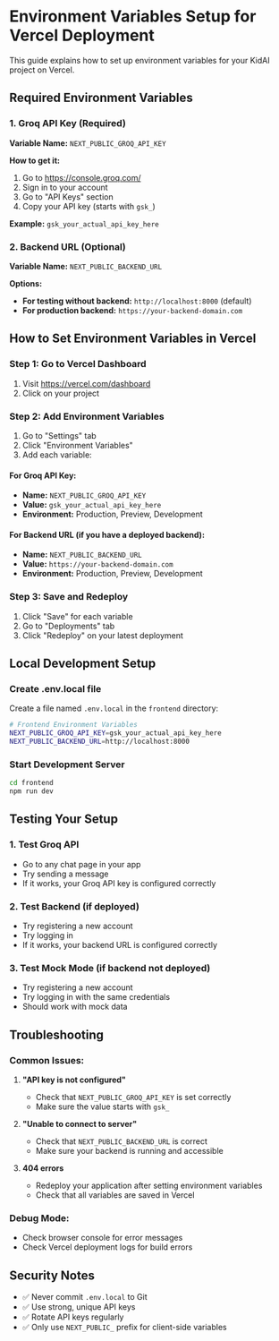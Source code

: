 # Environment Variables Setup for Vercel Deployment

This guide explains how to set up environment variables for your KidAI project on Vercel.

## Required Environment Variables

### 1. Groq API Key (Required)
**Variable Name:** `NEXT_PUBLIC_GROQ_API_KEY`

**How to get it:**
1. Go to https://console.groq.com/
2. Sign in to your account
3. Go to "API Keys" section
4. Copy your API key (starts with `gsk_`)

**Example:** `gsk_your_actual_api_key_here`

### 2. Backend URL (Optional)
**Variable Name:** `NEXT_PUBLIC_BACKEND_URL`

**Options:**
- **For testing without backend:** `http://localhost:8000` (default)
- **For production backend:** `https://your-backend-domain.com`

## How to Set Environment Variables in Vercel

### Step 1: Go to Vercel Dashboard
1. Visit https://vercel.com/dashboard
2. Click on your project

### Step 2: Add Environment Variables
1. Go to "Settings" tab
2. Click "Environment Variables"
3. Add each variable:

#### For Groq API Key:
- **Name:** `NEXT_PUBLIC_GROQ_API_KEY`
- **Value:** `gsk_your_actual_api_key_here`
- **Environment:** Production, Preview, Development

#### For Backend URL (if you have a deployed backend):
- **Name:** `NEXT_PUBLIC_BACKEND_URL`
- **Value:** `https://your-backend-domain.com`
- **Environment:** Production, Preview, Development

### Step 3: Save and Redeploy
1. Click "Save" for each variable
2. Go to "Deployments" tab
3. Click "Redeploy" on your latest deployment

## Local Development Setup

### Create .env.local file
Create a file named `.env.local` in the `frontend` directory:

```bash
# Frontend Environment Variables
NEXT_PUBLIC_GROQ_API_KEY=gsk_your_actual_api_key_here
NEXT_PUBLIC_BACKEND_URL=http://localhost:8000
```

### Start Development Server
```bash
cd frontend
npm run dev
```

## Testing Your Setup

### 1. Test Groq API
- Go to any chat page in your app
- Try sending a message
- If it works, your Groq API key is configured correctly

### 2. Test Backend (if deployed)
- Try registering a new account
- Try logging in
- If it works, your backend URL is configured correctly

### 3. Test Mock Mode (if backend not deployed)
- Try registering a new account
- Try logging in with the same credentials
- Should work with mock data

## Troubleshooting

### Common Issues:

1. **"API key is not configured"**
   - Check that `NEXT_PUBLIC_GROQ_API_KEY` is set correctly
   - Make sure the value starts with `gsk_`

2. **"Unable to connect to server"**
   - Check that `NEXT_PUBLIC_BACKEND_URL` is correct
   - Make sure your backend is running and accessible

3. **404 errors**
   - Redeploy your application after setting environment variables
   - Check that all variables are saved in Vercel

### Debug Mode:
- Check browser console for error messages
- Check Vercel deployment logs for build errors

## Security Notes

- ✅ Never commit `.env.local` to Git
- ✅ Use strong, unique API keys
- ✅ Rotate API keys regularly
- ✅ Only use `NEXT_PUBLIC_` prefix for client-side variables 